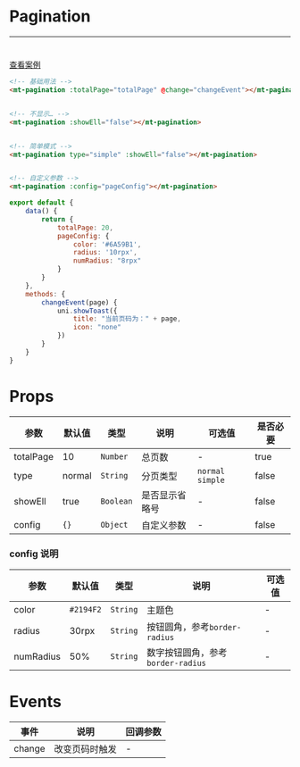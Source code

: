 # Pagination

***

#       

[查看案例](https://static-363fc8f1-c547-4a87-8d04-6d5ba4035deb.bspapp.com/#/pages/base/pagination)

```html
<!-- 基础用法 -->
<mt-pagination :totalPage="totalPage" @change="changeEvent"></mt-pagination>


<!-- 不显示… -->
<mt-pagination :showEll="false"></mt-pagination>


<!-- 简单模式 -->
<mt-pagination type="simple" :showEll="false"></mt-pagination>


<!-- 自定义参数 -->
<mt-pagination :config="pageConfig"></mt-pagination>
```

```javascript
export default {
    data() {
        return {
            totalPage: 20,
            pageConfig: {
                color: '#6A59B1',
                radius: '10rpx',
                numRadius: "8rpx"
            }
        }
    },
    methods: {
        changeEvent(page) {
            uni.showToast({
                title: "当前页码为：" + page,
                icon: "none"
            })
        }
    }
}
```

# Props

| 参数        | 默认值    | 类型        | 说明      | 可选值               | 是否必要  |
|-----------|--------|-----------|---------|-------------------|-------|
| totalPage | 10     | `Number`  | 总页数     | -                 | true  |
| type      | normal | `String`  | 分页类型    | `normal` `simple` | false |
| showEll   | true   | `Boolean` | 是否显示省略号 | -                 | false |
| config    | `{}`   | `Object`  | 自定义参数   | -                 | false |

### config 说明

| 参数 | 默认值 | 类型 | 说明 | 可选值 |
| -------- | ------ | ------ |--|-----| 
| color | `#2194F2`   | `String` | 主题色 | - |
| radius | 30rpx | `String` | 按钮圆角，参考`border-radius` | - |
| numRadius | 50% | `String` | 数字按钮圆角，参考`border-radius` | - |

# Events

| 事件 | 说明 | 回调参数 |
| ----- |--| -------- |
| change | 改变页码时触发 | - |
